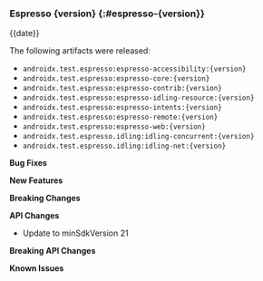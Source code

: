### Espresso {version} {:#espresso-{version}}

{{date}}

The following artifacts were released:

* `androidx.test.espresso:espresso-accessibility:{version}`
* `androidx.test.espresso:espresso-core:{version}`
* `androidx.test.espresso:espresso-contrib:{version}`
* `androidx.test.espresso:espresso-idling-resource:{version}`
* `androidx.test.espresso:espresso-intents:{version}`
* `androidx.test.espresso:espresso-remote:{version}`
* `androidx.test.espresso:espresso-web:{version}`
* `androidx.test.espresso.idling:idling-concurrent:{version}`
* `androidx.test.espresso.idling:idling-net:{version}`

**Bug Fixes**

**New Features**

**Breaking Changes**

**API Changes**

* Update to minSdkVersion 21

**Breaking API Changes**

**Known Issues**
